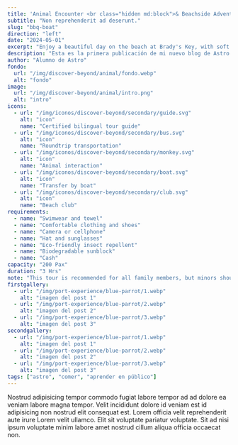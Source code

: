 ```yaml
---
title: 'Animal Encounter <br class="hidden md:block">& Beachside Adventure'
subtitle: "Non reprehenderit ad deserunt."
slug: "bbq-boat"
direction: "left"
date: "2024-05-01"
excerpt: "Enjoy a beautiful day on the beach at Brady's Key, with soft white sand, shaded by palm trees or an umbrella, and crystal-clear waters. Paddle, swim, or simply unwind in the sun."
description: "Esta es la primera publicación de mi nuevo blog de Astro."
author: "Alumno de Astro"
fondo:
  url: "/img/discover-beyond/animal/fondo.webp"
  alt: "fondo"
image:
  url: "/img/discover-beyond/animal/intro.png"
  alt: "intro"
icons:
  - url: "/img/iconos/discover-beyond/secondary/guide.svg"
    alt: "icon"
    name: "Certified bilingual tour guide"
  - url: "/img/iconos/discover-beyond/secondary/bus.svg"
    alt: "icon"
    name: "Roundtrip transportation"
  - url: "/img/iconos/discover-beyond/secondary/monkey.svg"
    alt: "icon"
    name: "Animal interaction"
  - url: "/img/iconos/discover-beyond/secondary/boat.svg"
    alt: "icon"
    name: "Transfer by boat"
  - url: "/img/iconos/discover-beyond/secondary/club.svg"
    alt: "icon"
    name: "Beach club"
requirements:
  - name: "Swimwear and towel"
  - name: "Comfortable clothing and shoes"
  - name: "Camera or cellphone"
  - name: "Hat and sunglasses"
  - name: "Eco-friendly insect repellent"
  - name: "Biodegradable sunblock"
  - name: "Cash"
capacity: "200 Pax"
duration: "3 Hrs"
note: "This tour is recommended for all family members, but minors should be always accompanied by their parent. Alcohol will not be served to people under 18 years old. Take into consideration that there is a certain amount of walking in this excursion."
firstgallery:
  - url: "/img/port-experience/blue-parrot/1.webp"
    alt: "imagen del post 1"
  - url: "/img/port-experience/blue-parrot/2.webp"
    alt: "imagen del post 2"
  - url: "/img/port-experience/blue-parrot/3.webp"
    alt: "imagen del post 3"
secondgallery:
  - url: "/img/port-experience/blue-parrot/1.webp"
    alt: "imagen del post 1"
  - url: "/img/port-experience/blue-parrot/2.webp"
    alt: "imagen del post 2"
  - url: "/img/port-experience/blue-parrot/3.webp"
    alt: "imagen del post 3"
tags: ["astro", "comer", "aprender en público"]
---
```



Nostrud adipisicing tempor commodo fugiat labore tempor ad ad dolore ea veniam labore magna tempor. Velit incididunt dolore id veniam est id adipisicing non nostrud elit consequat est. Lorem officia velit reprehenderit aute irure Lorem velit ullamco. Elit sit voluptate pariatur voluptate. Sit ad nisi ipsum voluptate minim labore amet nostrud cillum aliqua officia occaecat non.
